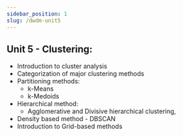 ```yaml
---
sidebar_position: 1
slug: /dwdm-unit5
---
```


## Unit 5 - Clustering:

- Introduction to cluster analysis
- Categorization of major clustering methods
- Partitioning methods:
  - k-Means
  - k-Medoids
- Hierarchical method:
  - Agglomerative and Divisive hierarchical clustering,
- Density based method - DBSCAN
- Introduction to Grid-based methods
